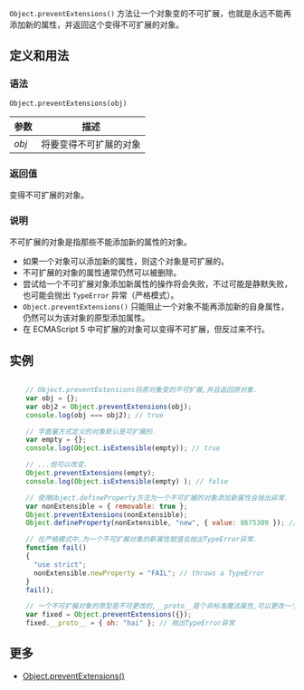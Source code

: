 `Object.preventExtensions()` 方法让一个对象变的不可扩展，也就是永远不能再添加新的属性，并返回这个变得不可扩展的对象。

## 定义和用法

### 语法

`Object.preventExtensions(obj)`

| 参数 | 描述 |
| --- | --- |
| _obj_ | 将要变得不可扩展的对象 |

### 返回值

变得不可扩展的对象。

### 说明

不可扩展的对象是指那些不能添加新的属性的对象。

*   如果一个对象可以添加新的属性，则这个对象是可扩展的。
*   不可扩展的对象的属性通常仍然可以被删除。
*   尝试给一个不可扩展对象添加新属性的操作将会失败，不过可能是静默失败，也可能会抛出 `TypeError` 异常（严格模式）。
*   `Object.preventExtensions()` 只能阻止一个对象不能再添加新的自身属性，仍然可以为该对象的原型添加属性。
*   在 ECMAScript 5 中可扩展的对象可以变得不可扩展，但反过来不行。

## 实例

``` javascript

    // Object.preventExtensions将原对象变的不可扩展,并且返回原对象.
    var obj = {};
    var obj2 = Object.preventExtensions(obj);
    console.log(obj === obj2); // true

    // 字面量方式定义的对象默认是可扩展的.
    var empty = {};
    console.log(Object.isExtensible(empty)); // true

    // ...但可以改变.
    Object.preventExtensions(empty);
    console.log(Object.isExtensible(empty) ); // false

    // 使用Object.defineProperty方法为一个不可扩展的对象添加新属性会抛出异常.
    var nonExtensible = { removable: true };
    Object.preventExtensions(nonExtensible);
    Object.defineProperty(nonExtensible, "new", { value: 8675309 }); // 抛出TypeError异常

    // 在严格模式中,为一个不可扩展对象的新属性赋值会抛出TypeError异常.
    function fail()
    {
      "use strict";
      nonExtensible.newProperty = "FAIL"; // throws a TypeError
    }
    fail();

    // 一个不可扩展对象的原型是不可更改的,__proto__是个非标准魔法属性,可以更改一个对象的原型.
    var fixed = Object.preventExtensions({});
    fixed.__proto__ = { oh: "hai" }; // 抛出TypeError异常

```

## 更多

*   [Object.preventExtensions()](https://developer.mozilla.org/zh-CN/docs/Web/JavaScript/Reference/Global_Objects/Object/preventExtensions)
